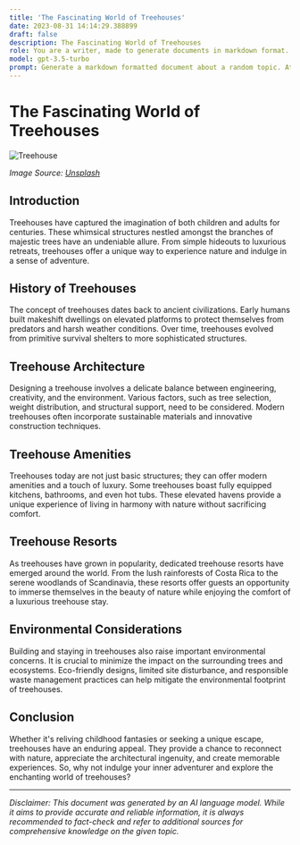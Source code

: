 ```yaml
---
title: 'The Fascinating World of Treehouses'
date: 2023-08-31 14:14:29.388899
draft: false
description: The Fascinating World of Treehouses
role: You are a writer, made to generate documents in markdown format. It is very important that all of the documents you generate are in valid markdown format.
model: gpt-3.5-turbo
prompt: Generate a markdown formatted document about a random topic. At the bottom, include a disclaimer explaining that the document was generated by you. The first line of the document should be the title. Make sure that the entire document is in proper markdown format, using a mix of various tags to make the document visually appealing.
---
```


# The Fascinating World of Treehouses

![Treehouse](https://images.unsplash.com/photo-1507525428034-b723cf961d3e?ixlib=rb-1.2.1&auto=format&fit=crop&w=800&q=60)

*Image Source: [Unsplash](https://unsplash.com/photos/JGjdGX3vV0c)*

## Introduction

Treehouses have captured the imagination of both children and adults for centuries. These whimsical structures nestled amongst the branches of majestic trees have an undeniable allure. From simple hideouts to luxurious retreats, treehouses offer a unique way to experience nature and indulge in a sense of adventure.

## History of Treehouses

The concept of treehouses dates back to ancient civilizations. Early humans built makeshift dwellings on elevated platforms to protect themselves from predators and harsh weather conditions. Over time, treehouses evolved from primitive survival shelters to more sophisticated structures.

## Treehouse Architecture

Designing a treehouse involves a delicate balance between engineering, creativity, and the environment. Various factors, such as tree selection, weight distribution, and structural support, need to be considered. Modern treehouses often incorporate sustainable materials and innovative construction techniques.

## Treehouse Amenities

Treehouses today are not just basic structures; they can offer modern amenities and a touch of luxury. Some treehouses boast fully equipped kitchens, bathrooms, and even hot tubs. These elevated havens provide a unique experience of living in harmony with nature without sacrificing comfort.

## Treehouse Resorts

As treehouses have grown in popularity, dedicated treehouse resorts have emerged around the world. From the lush rainforests of Costa Rica to the serene woodlands of Scandinavia, these resorts offer guests an opportunity to immerse themselves in the beauty of nature while enjoying the comfort of a luxurious treehouse stay.

## Environmental Considerations

Building and staying in treehouses also raise important environmental concerns. It is crucial to minimize the impact on the surrounding trees and ecosystems. Eco-friendly designs, limited site disturbance, and responsible waste management practices can help mitigate the environmental footprint of treehouses.

## Conclusion

Whether it's reliving childhood fantasies or seeking a unique escape, treehouses have an enduring appeal. They provide a chance to reconnect with nature, appreciate the architectural ingenuity, and create memorable experiences. So, why not indulge your inner adventurer and explore the enchanting world of treehouses?

***

*Disclaimer: This document was generated by an AI language model. While it aims to provide accurate and reliable information, it is always recommended to fact-check and refer to additional sources for comprehensive knowledge on the given topic.*
